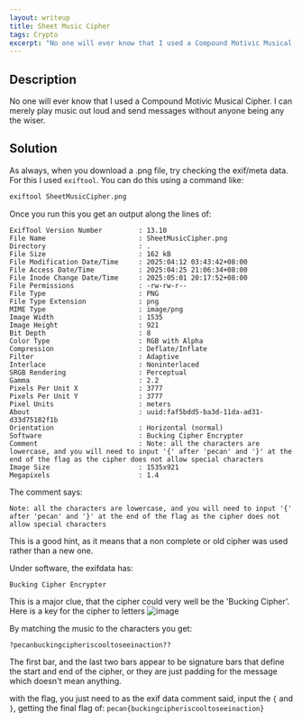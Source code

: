 ```yaml
---
layout: writeup
title: Sheet Music Cipher
tags: Crypto
excerpt: "No one will ever know that I used a Compound Motivic Musical Cipher. I can merely play music out loud and send messages without anyone being any the wiser."
---
```


## Description

No one will ever know that I used a Compound Motivic Musical Cipher. I can merely play music out loud and send messages without anyone being any the wiser.


## Solution

As always, when you download a .png file, try checking the exif/meta data. For this I used `exiftool`. You can do this using a command like:

```sh
exiftool SheetMusicCipher.png
```

Once you run this you get an output along the lines of:

```
ExifTool Version Number         : 13.10
File Name                       : SheetMusicCipher.png
Directory                       : .
File Size                       : 162 kB
File Modification Date/Time     : 2025:04:12 03:43:42+08:00
File Access Date/Time           : 2025:04:25 21:06:34+08:00
File Inode Change Date/Time     : 2025:05:01 20:17:52+08:00
File Permissions                : -rw-rw-r--
File Type                       : PNG
File Type Extension             : png
MIME Type                       : image/png
Image Width                     : 1535
Image Height                    : 921
Bit Depth                       : 8
Color Type                      : RGB with Alpha
Compression                     : Deflate/Inflate
Filter                          : Adaptive
Interlace                       : Noninterlaced
SRGB Rendering                  : Perceptual
Gamma                           : 2.2
Pixels Per Unit X               : 3777
Pixels Per Unit Y               : 3777
Pixel Units                     : meters
About                           : uuid:faf5bdd5-ba3d-11da-ad31-d33d75182f1b
Orientation                     : Horizontal (normal)
Software                        : Bucking Cipher Encrypter
Comment                         : Note: all the characters are lowercase, and you will need to input '{' after 'pecan' and '}' at the end of the flag as the cipher does not allow special characters
Image Size                      : 1535x921
Megapixels                      : 1.4
```

The comment says:

`Note: all the characters are lowercase, and you will need to input '{' after 'pecan' and '}' at the end of the flag as the cipher does not allow special characters`

This is a good hint, as it means that a non complete or old cipher was used rather than a new one.

Under software, the exifdata has:

`Bucking Cipher Encrypter`

This is a major clue, that the cipher could very well be the 'Bucking Cipher'. Here is a key for the cipher to letters
![image](https://github.com/user-attachments/assets/a79b2a1b-6d84-4150-9c18-10cd9c56e0f9)

By matching the music to the characters you get:
```
?pecanbuckingcipheriscooltoseeinaction??
```

The first bar, and the last two bars appear to be signature bars that define the start and end of the cipher, or they are just padding for the message which doesn't mean anything.

with the flag, you just need to as the exif data comment said, input the `{` and `}`, getting the final flag of:
`pecan{buckingcipheriscooltoseeinaction}`
